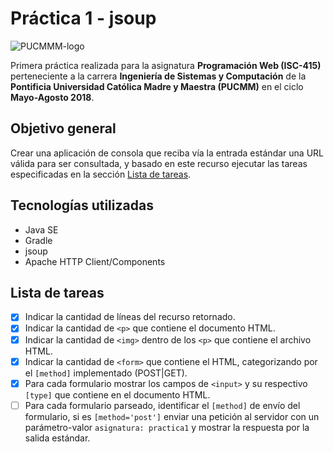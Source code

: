 # Práctica 1 - jsoup

![PUCMMM-logo](https://i.imgur.com/9eEIci9.png)

Primera práctica realizada para la asignatura **Programación Web (ISC-415)** perteneciente a la carrera **Ingeniería de Sistemas y Computación** de la **Pontificia Universidad Católica Madre y Maestra (PUCMM)** en el ciclo **Mayo-Agosto 2018**.

## Objetivo general

Crear una aplicación de consola que reciba vía la entrada estándar una URL válida para ser consultada, y basado en este recurso ejecutar las tareas especificadas en la sección [Lista de tareas](#lista-de-tareas).

## Tecnologías utilizadas

- Java SE
- Gradle
- jsoup
- Apache HTTP Client/Components

## Lista de tareas

- [X] Indicar la cantidad de líneas del recurso retornado.
- [X] Indicar la cantidad de `<p>` que contiene el documento HTML.
- [X] Indicar la cantidad de `<img>` dentro de los `<p>` que contiene el archivo HTML.
- [X] Indicar la cantidad de `<form>` que contiene el HTML, categorizando por el `[method]` implementado (POST|GET).
- [X] Para cada formulario mostrar los campos de `<input>` y su respectivo `[type]` que contiene en el documento HTML.
- [ ] Para cada formulario parseado, identificar el `[method]` de envío del formulario, si es `[method='post']` enviar una petición al servidor con un parámetro-valor `asignatura: practica1` y mostrar la respuesta por la salida estándar.
